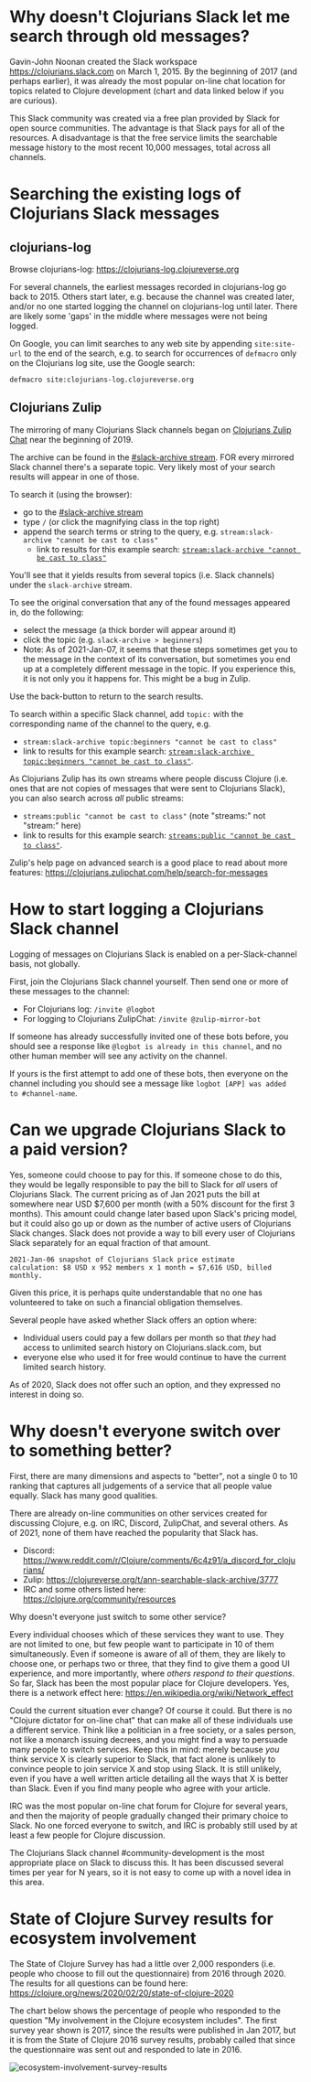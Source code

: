 # Why doesn't Clojurians Slack let me search through old messages?

Gavin-John Noonan created the Slack workspace
https://clojurians.slack.com on March 1, 2015.  By the beginning of
2017 (and perhaps earlier), it was already the most popular on-line
chat location for topics related to Clojure development (chart and
data linked below if you are curious).

This Slack community was created via a free plan provided by Slack for
open source communities.  The advantage is that Slack pays for all of
the resources.  A disadvantage is that the free service limits the
searchable message history to the most recent 10,000 messages, total
across all channels.


# Searching the existing logs of Clojurians Slack messages

## clojurians-log

Browse clojurians-log: https://clojurians-log.clojureverse.org

For several channels, the earliest messages recorded in clojurians-log
go back to 2015.  Others start later, e.g. because the channel was
created later, and/or no one started logging the channel on
clojurians-log until later.  There are likely some 'gaps' in the
middle where messages were not being logged.

On Google, you can limit searches to any web site by appending
`site:site-url` to the end of the search, e.g. to search for
occurrences of `defmacro` only on the Clojurians log site, use the
Google search:

```
defmacro site:clojurians-log.clojureverse.org
```

## Clojurians Zulip

The mirroring of many Clojurians Slack channels began on [Clojurians
Zulip Chat](https://clojurians.zulipchat.com/) near the beginning of 2019.

The archive can be found in the [#slack-archive
stream](https://clojurians.zulipchat.com/#narrow/stream/180378-slack-archive).
FOR every mirrored Slack channel there's a separate topic. Very likely
most of your search results will appear in one of those.

To search it (using the browser):
- go to the [#slack-archive stream](https://clojurians.zulipchat.com/#narrow/stream/180378-slack-archive)
- type `/` (or click the magnifying class in the top right)
- append the search terms or string to the query,
  e.g. `stream:slack-archive "cannot be cast to class"`
  - link to results for this example search: [`stream:slack-archive "cannot be cast to class"`](https://clojurians.zulipchat.com/#narrow/stream/180378-slack-archive/search/.22cannot.20be.20cast.20to.20class.22)

You'll see that it yields results from several topics (i.e. Slack
channels) under the `slack-archive` stream.

To see the original conversation that any of the found messages
appeared in, do the following:
- select the message (a thick border will appear around it)
- click the topic (e.g. `slack-archive > beginners`)
- Note: As of 2021-Jan-07, it seems that these steps sometimes get
  you to the message in the context of its conversation, but sometimes
  you end up at a completely different message in the topic.  If you
  experience this, it is not only you it happens for.  This might be a
  bug in Zulip.

Use the back-button to return to the search results.

To search within a specific Slack channel, add `topic:` with the
corresponding name of the channel to the query, e.g.
- `stream:slack-archive topic:beginners "cannot be cast to class"`
- link to results for this example search: [`stream:slack-archive topic:beginners "cannot be cast to class"`](https://clojurians.zulipchat.com/#narrow/stream/180378-slack-archive/search/.22cannot.20be.20cast.20to.20class.22).

As Clojurians Zulip has its own streams where people discuss Clojure
(i.e. ones that are not copies of messages that were sent to
Clojurians Slack), you can also search across _all_ public streams:
- `streams:public "cannot be cast to class"` (note "streams:" not "stream:" here)
- link to results for this example search: [`streams:public "cannot be cast to class"`](https://clojurians.zulipchat.com/#narrow/streams/public/search/.22cannot.20be.20cast.20to.20class.22).

Zulip's help page on advanced search is a good place to read about
more features:
https://clojurians.zulipchat.com/help/search-for-messages


# How to start logging a Clojurians Slack channel

Logging of messages on Clojurians Slack is enabled on a
per-Slack-channel basis, not globally.

First, join the Clojurians Slack channel yourself.  Then send one or
more of these messages to the channel:

+ For Clojurians log: `/invite @logbot`
+ For logging to Clojurians ZulipChat: `/invite @zulip-mirror-bot`

If someone has already successfully invited one of these bots before,
you should see a response like `@logbot is already in this channel`,
and no other human member will see any activity on the channel.

If yours is the first attempt to add one of these bots, then everyone
on the channel including you should see a message like `logbot [APP]
was added to #channel-name`.


# Can we upgrade Clojurians Slack to a paid version?

Yes, someone could choose to pay for this.  If someone chose to do
this, they would be legally responsible to pay the bill to Slack for
_all_ users of Clojurians Slack.  The current pricing as of Jan 2021
puts the bill at somewhere near USD $7,600 per month (with a 50%
discount for the first 3 months).  This amount could change later
based upon Slack's pricing model, but it could also go up or down as
the number of active users of Clojurians Slack changes.  Slack does
not provide a way to bill every user of Clojurians Slack separately
for an equal fraction of that amount.

    2021-Jan-06 snapshot of Clojurians Slack price estimate
    calculation: $8 USD x 952 members x 1 month = $7,616 USD, billed
    monthly.

Given this price, it is perhaps quite understandable that no one has
volunteered to take on such a financial obligation themselves.

Several people have asked whether Slack offers an option where:

+ Individual users could pay a few dollars per month so that _they_
  had access to unlimited search history on Clojurians.slack.com, but
+ everyone else who used it for free would continue to have the
  current limited search history.

As of 2020, Slack does not offer such an option, and they expressed no
interest in doing so.


# Why doesn't everyone switch over to something better?

First, there are many dimensions and aspects to "better", not a single
0 to 10 ranking that captures all judgements of a service that all
people value equally.  Slack has many good qualities.

There are already on-line communities on other services created for
discussing Clojure, e.g. on IRC, Discord, ZulipChat, and several
others.  As of 2021, none of them have reached the popularity that
Slack has.

+ Discord:
  https://www.reddit.com/r/Clojure/comments/6c4z91/a_discord_for_clojurians/
+ Zulip: https://clojureverse.org/t/ann-searchable-slack-archive/3777
+ IRC and some others listed here: https://clojure.org/community/resources

Why doesn't everyone just switch to some other service?

Every individual chooses which of these services they want to use.
They are not limited to one, but few people want to participate in 10
of them simultaneously.  Even if someone is aware of all of them, they
are likely to choose one, or perhaps two or three, that they find to
give them a good UI experience, and more importantly, where _others
respond to their questions_.  So far, Slack has been the most popular
place for Clojure developers.  Yes, there is a network effect here:
https://en.wikipedia.org/wiki/Network_effect

Could the current situation ever change?  Of course it could.  But
there is no "Clojure dictator for on-line chat" that can make all of
these individuals use a different service.  Think like a politician in
a free society, or a sales person, not like a monarch issuing decrees,
and you might find a way to persuade many people to switch services.
Keep this in mind: merely because _you_ think service X is clearly
superior to Slack, that fact alone is unlikely to convince people to
join service X and stop using Slack.  It is still unlikely, even if
you have a well written article detailing all the ways that X is
better than Slack.  Even if you find many people who agree with your
article.

IRC was the most popular on-line chat forum for Clojure for several
years, and then the majority of people gradually changed their primary
choice to Slack.  No one forced everyone to switch, and IRC is
probably still used by at least a few people for Clojure discussion.

The Clojurians Slack channel #community-development is the most
appropriate place on Slack to discuss this.  It has been discussed
several times per year for N years, so it is not easy to come up with
a novel idea in this area.


# State of Clojure Survey results for ecosystem involvement

The State of Clojure Survey has had a little over 2,000 responders
(i.e. people who choose to fill out the questionnaire) from 2016
through 2020.  The results for all questions can be found here:
https://clojure.org/news/2020/02/20/state-of-clojure-2020

The chart below shows the percentage of people who responded to the
question "My involvement in the Clojure ecosystem includes".  The
first survey year shown is 2017, since the results were published in
Jan 2017, but it is from the State of Clojure 2016 survey results,
probably called that since the questionnaire was sent out and
responded to late in 2016.

![ecosystem-involvement-survey-results](clojure-survey-ecosystem-involvement-chart.png)
